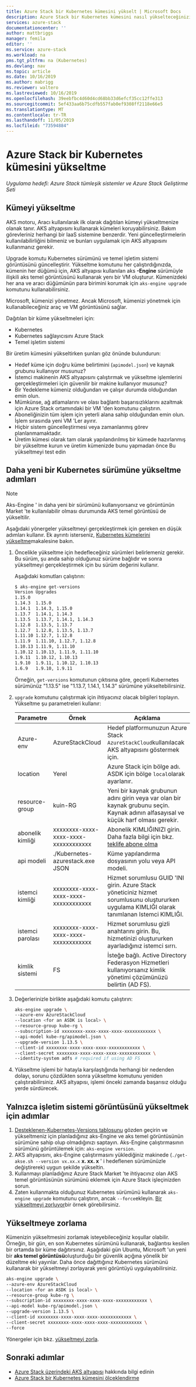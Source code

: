 ```yaml
---
title: Azure Stack bir Kubernetes kümesini yükselt | Microsoft Docs
description: Azure Stack bir Kubernetes kümesini nasıl yükselteceğinizi öğrenin.
services: azure-stack
documentationcenter: ''
author: mattbriggs
manager: femila
editor: ''
ms.service: azure-stack
ms.workload: na
pms.tgt_pltfrm: na (Kubernetes)
ms.devlang: nav
ms.topic: article
ms.date: 10/16/2019
ms.author: mabrigg
ms.reviewer: waltero
ms.lastreviewed: 10/16/2019
ms.openlocfilehash: 39eebfbc4d60d4cd68bb33d6efcf35cc12ffe313
ms.sourcegitcommit: 5ef433aa6b75cdfb557fab0ef9308ff2118e66e5
ms.translationtype: MT
ms.contentlocale: tr-TR
ms.lasthandoff: 11/05/2019
ms.locfileid: "73594884"
---
```

# <a name="upgrade-a-kubernetes-cluster-on-azure-stack"></a>Azure Stack bir Kubernetes kümesini yükseltme

*Uygulama hedefi: Azure Stack tümleşik sistemler ve Azure Stack Geliştirme Seti*

## <a name="upgrade-a-cluster"></a>Kümeyi yükseltme

AKS motoru, Aracı kullanılarak ilk olarak dağıtılan kümeyi yükseltmenize olanak tanır. AKS altyapısını kullanarak kümeleri koruyabilirsiniz. Bakım görevleriniz herhangi bir IaaS sistemine benzerdir. Yeni güncelleştirmelerin kullanılabilirliğini bilmeniz ve bunları uygulamak için AKS altyapısını kullanmanız gerekir.

Upgrade komutu Kubernetes sürümünü ve temel işletim sistemi görüntüsünü güncelleştirir. Yükseltme komutunu her çalıştırdığınızda, kümenin her düğümü için, AKS altyapısı kullanılan aks **-Engine** sürümüyle ilişkili aks temel görüntüsünü kullanarak yenı bir VM oluşturur. Kümenizdeki her ana ve aracı düğümünün para birimini korumak için `aks-engine upgrade` komutunu kullanabilirsiniz. 

Microsoft, kümenizi yönetmez. Ancak Microsoft, kümenizi yönetmek için kullanabileceğiniz araç ve VM görüntüsünü sağlar. 

Dağıtılan bir küme yükseltmeleri için:

-   Kubernetes
-   Kubernetes sağlayıcısını Azure Stack
-   Temel işletim sistemi

Bir üretim kümesini yükseltirken şunları göz önünde bulundurun:

-   Hedef küme için doğru küme belirtimini (`apimodel.json`) ve kaynak grubunu kullanıyor musunuz?
-   İstemci makinenin AKS altyapısını çalıştırmak ve yükseltme işlemlerini gerçekleştirmeleri için güvenilir bir makine kullanıyor musunuz?
-   Bir Yedekleme kümeniz olduğundan ve çalışır durumda olduğundan emin olun.
-   Mümkünse, ağ atlamalarını ve olası bağlantı başarısızlıklarını azaltmak için Azure Stack ortamındaki bir VM 'den komutunu çalıştırın.
-   Aboneliğinizin tüm işlem için yeterli alana sahip olduğundan emin olun. İşlem sırasında yeni VM 'Ler ayırır.
-   Hiçbir sistem güncelleştirmesi veya zamanlanmış görev planlanmamaktadır.
-   Üretim kümesi olarak tam olarak yapılandırılmış bir kümede hazırlanmış bir yükseltme kurun ve üretim kümenizde bunu yapmadan önce Bu yükseltmeyi test edin

## <a name="steps-to-upgrade-to-a-newer-kubernetes-version"></a>Daha yeni bir Kubernetes sürümüne yükseltme adımları

> [!Note]  
> Aks-Engine ' in daha yeni bir sürümünü kullanıyorsanız ve görüntünün Market 'te kullanılabilir olması durumunda AKS temel görüntüsü de yükseltilir.

Aşağıdaki yönergeler yükseltmeyi gerçekleştirmek için gereken en düşük adımları kullanır. Ek ayrıntı isterseniz, [Kubernetes kümelerini yükseltme](https://github.com/Azure/aks-engine/blob/master/docs/topics/upgrade.md)makalesine bakın.

1. Öncelikle yükseltme için hedefleceğiniz sürümleri belirlemeniz gerekir. Bu sürüm, şu anda sahip olduğunuz sürüme bağlıdır ve sonra yükseltmeyi gerçekleştirmek için bu sürüm değerini kullanır.

    Aşağıdaki komutları çalıştırın:

    ```bash  
    $ aks-engine get-versions
    Version Upgrades
    1.15.0
    1.14.3  1.15.0
    1.14.1  1.14.3, 1.15.0
    1.13.7  1.14.1, 1.14.3
    1.13.5  1.13.7, 1.14.1, 1.14.3
    1.12.8  1.13.5, 1.13.7
    1.12.7  1.12.8, 1.13.5, 1.13.7
    1.11.10 1.12.7, 1.12.8
    1.11.9  1.11.10, 1.12.7, 1.12.8
    1.10.13 1.11.9, 1.11.10
    1.10.12 1.10.13, 1.11.9, 1.11.10
    1.9.11  1.10.12, 1.10.13
    1.9.10  1.9.11, 1.10.12, 1.10.13
    1.6.9   1.9.10, 1.9.11
    ```

    Örneğin, `get-versions` komutunun çıktısına göre, geçerli Kubernetes sürümünüz "1.13.5" ise "1.13.7, 1.14.1, 1.14.3" sürümüne yükseltebilirsiniz.

2. `upgrade` komutunu çalıştırmak için ihtiyacınız olacak bilgileri toplayın. Yükseltme şu parametreleri kullanır:

    | Parametre | Örnek | Açıklama |
    | --- | --- | --- |
    | Azure-env | AzureStackCloud | Hedef platformunuzun Azure Stack `AzureStackCloud`kullanılacak AKS altyapısını göstermek için. |
    | location | Yerel | Azure Stack için bölge adı. ASDK için bölge `local`olarak ayarlanır. |
    | resource-group | kuin-RG | Yeni bir kaynak grubunun adını girin veya var olan bir kaynak grubunu seçin. Kaynak adının alfasayısal ve küçük harf olması gerekir. |
    | abonelik kimliği | xxxxxxxx-xxxx-xxxx-xxxx-xxxxxxxxxxxx | Abonelik KIMLIĞINIZI girin. Daha fazla bilgi için bkz. [teklife abone olma](https://docs.microsoft.com/azure-stack/user/azure-stack-subscribe-services#subscribe-to-an-offer) |
    | api modeli | ./Kubernetes-azurestack.exe JSON | Küme yapılandırma dosyasının yolu veya API modeli. |
    | istemci kimliği | xxxxxxxx-xxxx-xxxx-xxxx-xxxxxxxxxxxx | Hizmet sorumlusu GUID 'INI girin. Azure Stack yöneticiniz hizmet sorumlusunu oluştururken uygulama KIMLIĞI olarak tanımlanan Istemci KIMLIĞI. |
    | istemci parolası | xxxxxxxx-xxxx-xxxx-xxxx-xxxxxxxxxxxx | Hizmet sorumlusu gizli anahtarını girin. Bu, hizmetinizi oluştururken ayarladığınız istemci sırrı. |
    | kimlik sistemi | FS | İsteğe bağlı. Active Directory Federasyon Hizmetleri kullanıyorsanız kimlik yönetimi çözümünüzü belirtin (AD FS). |

3. Değerlerinizle birlikte aşağıdaki komutu çalıştırın:

    ```bash  
    aks-engine upgrade \
    --azure-env AzureStackCloud   
    --location <for an ASDK is local> \
    --resource-group kube-rg \
    --subscription-id xxxxxxxx-xxxx-xxxx-xxxx-xxxxxxxxxxxx \
    --api-model kube-rg/apimodel.json \
    --upgrade-version 1.13.5 \
    --client-id xxxxxxxx-xxxx-xxxx-xxxx-xxxxxxxxxxxx \
    --client-secret xxxxxxxx-xxxx-xxxx-xxxx-xxxxxxxxxxxx \
    --identity-system adfs # required if using AD FS
    ```

4.  Yükseltme işlemi bir hatayla karşılaştığında herhangi bir nedenden dolayı, sorunu çözdükten sonra yükseltme komutunu yeniden çalıştırabilirsiniz. AKS altyapısı, işlemi önceki zamanda başarısız olduğu yerde sürdürecek.

## <a name="steps-to-only-upgrade-the-os-image"></a>Yalnızca işletim sistemi görüntüsünü yükseltmek için adımlar

1. [Desteklenen-Kubernetes-Versions tablosunu](https://github.com/Azure/aks-engine/blob/master/docs/topics/azure-stack.md#supported-kubernetes-versions) gözden geçirin ve yükseltmeniz için planladığınız aks-Engine ve aks temel görüntüsünün sürümüne sahip olup olmadığınızı saptayın. Aks-Engine çalıştırmasının sürümünü görüntülemek için: `aks-engine version`.
2. AKS altyapısını, aks-Engine çalıştırmasını yüklediğiniz makinede (`./get-akse.sh --version vx.xx.x` **x. xx. x** ' i hedeflenen sürümünüzle değiştirerek) uygun şekilde yükseltin.
3. Kullanmayı planladığınız Azure Stack Market 'te ihtiyacınız olan AKS temel görüntüsünün sürümünü eklemek için Azure Stack işleçinizden sorun.
4. Zaten kullanmakta olduğunuz Kubernetes sürümünü kullanarak `aks-engine upgrade` komutunu çalıştırın, ancak `--force`ekleyin. [Bir yükseltmeyi zorluyor](#forcing-an-upgrade)bir örnek görebilirsiniz.


## <a name="forcing-an-upgrade"></a>Yükseltmeye zorlama

Kümenizin yükseltmesini zorlamak isteyebileceğiniz koşullar olabilir. Örneğin, bir gün, en son Kubernetes sürümünü kullanarak, bağlantısı kesilen bir ortamda bir küme dağıtırsınız. Aşağıdaki gün Ubuntu, Microsoft 'un yeni bir **aks temel görüntüsü**oluşturduğu bir güvenlik açığına yönelik bir düzeltme eki yayınlar. Daha önce dağıttığınız Kubernetes sürümünü kullanarak bir yükseltmeyi zorlayarak yeni görüntüyü uygulayabilirsiniz.

```bash  
aks-engine upgrade \
--azure-env AzureStackCloud   
--location <for an ASDK is local> \
--resource-group kube-rg \
--subscription-id xxxxxxxx-xxxx-xxxx-xxxx-xxxxxxxxxxxx \
--api-model kube-rg/apimodel.json \
--upgrade-version 1.13.5 \
--client-id xxxxxxxx-xxxx-xxxx-xxxx-xxxxxxxxxxxx \
--client-secret xxxxxxxx-xxxx-xxxx-xxxx-xxxxxxxxxxxx \
--force
```

Yönergeler için bkz. [yükseltmeyi zorla](https://github.com/Azure/aks-engine/blob/master/docs/topics/upgrade.md#force-upgrade).

## <a name="next-steps"></a>Sonraki adımlar

- [Azure Stack üzerindeki AKS altyapısı](azure-stack-kubernetes-aks-engine-overview.md) hakkında bilgi edinin
- [Azure Stack bir Kubernetes kümesini ölçeklendirme](azure-stack-kubernetes-aks-engine-scale.md)